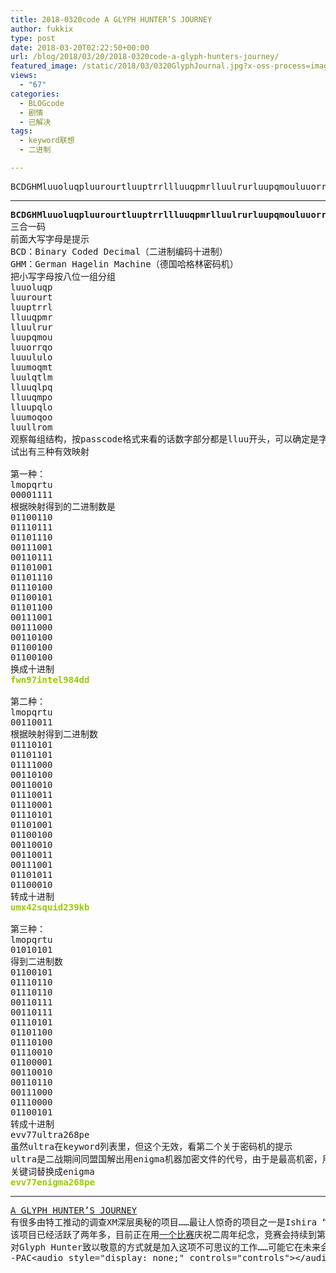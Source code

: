 ```yaml
---
title: 2018-0320code A GLYPH HUNTER’S JOURNEY
author: fukkix
type: post
date: 2018-03-20T02:22:50+00:00
url: /blog/2018/03/20/2018-0320code-a-glyph-hunters-journey/
featured_image: /static/2018/03/0320GlyphJournal.jpg?x-oss-process=image/resize,m_fill,w_700,h_220
views:
  - "67"
categories:
  - BLOGcode
  - 剧情
  - 已解决
tags:
  - keyword联想
  - 二进制

---
```

<pre>BCDGHMluuoluqpluurourtluuptrrllluuqpmrlluulrurluupqmouluuorrqoluuululoluumoqmtluulqtlmlluuqlpqlluuqmpolluupqloluumoqooluullrom
<!--more--></pre>

* * *

<pre><strong>BCDGHMluuoluqpluurourtluuptrrllluuqpmrlluulrurluupqmouluuorrqoluuululoluumoqmtluulqtlmlluuqlpqlluuqmpolluupqloluumoqooluullrom
</strong>三合一码
前面大写字母是提示
BCD：Binary Coded Decimal（二进制编码十进制）
GHM：German Hagelin Machine（德国哈格林密码机）
把小写字母按八位一组分组
luuoluqp
luurourt
luuptrrl
lluuqpmr
lluulrur
luupqmou
luuorrqo
luuululo
luumoqmt
luulqtlm
lluuqlpq
lluuqmpo
lluupqlo
luumoqoo
luullrom
观察每组结构，按passcode格式来看的话数字部分都是lluu开头，可以确定是字母按一定规律替换成01
试出有三种有效映射

第一种：
lmopqrtu
00001111
根据映射得到的二进制数是
01100110
01110111
01101110
00111001
00110111
01101001
01101110
01110100
01100101
01101100
00111001
00111000
00110100
01100100
01100100
换成十进制
<span style="color: #99cc00;"><strong>fwn97intel984dd</strong></span>

第二种：
lmopqrtu
00110011
根据映射得到二进制数
01110101
01101101
01111000
00110100
00110010
01110011
01110001
01110101
01101001
01100100
00110010
00110011
00111001
01101011
01100010
转成十进制
<span style="color: #99cc00;"><strong>umx42squid239kb</strong></span>

第三种：
lmopqrtu
01010101
得到二进制数
01100101
01110110
01110110
00110111
00110111
01110101
01101100
01110100
01110010
01100001
00110010
00110110
00111000
01110000
01100101
转成十进制
evv77ultra268pe
虽然ultra在keyword列表里，但这个无效，看第二个关于密码机的提示
ultra是二战期间同盟国解出用enigma机器加密文件的代号，由于是最高机密，用ultra命名
关键词替换成enigma
<span style="color: #99cc00;"><strong>evv77enigma268pe</strong></span></pre>

* * *

<pre><span style="color: #000000;"><a href="http://investigate.ingress.com/2018/03/20/a-glyph-hunters-journey/">A GLYPH HUNTER’S JOURNEY
</a></span>有很多由特工推动的调查XM深层奥秘的项目……最让人惊奇的项目之一是Ishira “Glyph Hunter” Tsubasa的Glyph日志——探索这种改变思想的语言隐藏的意义和力量。像这篇深入研究Cassandra行动里的Shaper自毁序列的帖子就体现了对细节和深度的考量。
该项目已经活跃了两年多，目前正在用<a href="https://plus.google.com/116260179700704401059/posts/Jep2e6rGHpc">一个比赛</a>庆祝二周年纪念，竞赛会持续到第二天左右。
对Glyph Hunter致以敬意的方式就是加入这项不可思议的工作……可能它在未来会继续蓬勃发展，探索Glyph的未知能量。
-PAC&lt;audio style="display: none;" controls="controls">&lt;/audio></pre>

<div id="yddWrapper" style="left: 1118.41px; top: 47px; position: absolute; z-index: 2147483647;">
  <div id="yddContainer" style="padding: 0px 0px 0px 0px;" align="left">
    <div id="yddTop" class="ydd-sp">
      <div id="yddTopBorderlr">
        <a id="yddKeyTitle" title="查看完整释义" href="http://dict.youdao.com/search?q=BCDGHMluuoluqpluurourtluuptrrllluuqpmrlluulrurluupqmouluuorrqoluuululoluumoqmtluulqtlmlluuqlpqlluuqmpolluupqloluumoqooluullrom&keyfrom=chrome.extension" target="_blank" rel="noopener">BCDGHMluuoluqpl &#8230;</a> <span style="float: right; font-weight: normal; font-size: 10px;"><a href="http://www.youdao.com/search?q=BCDGHMluuoluqpluurourtluuptrrllluuqpmrlluulrurluupqmouluuorrqoluuululoluumoqmtluulqtlmlluuqlpqlluuqmpolluupqloluumoqooluullrom&ue=utf8&keyfrom=chrome.extension" target="_blank" rel="noopener">详细</a></span><a id="test"></a><span class="ydd-sp ydd-close">X</span>
      </div>
    </div>
    
    <div id="yddMiddle">
        没有英汉互译结果<br /> <a href="http://www.youdao.com/search?q=BCDGHMluuoluqpluurourtluuptrrllluuqpmrlluulrurluupqmouluuorrqoluuululoluumoqmtluulqtlmlluuqlpqlluuqmpolluupqloluumoqooluullrom&ue=utf8&keyfrom=chrome.extension" target="_blank" rel="noopener">请尝试网页搜索</a>
    </div>
  </div>
</div>

<audio style="display: none;" controls="controls"></audio>